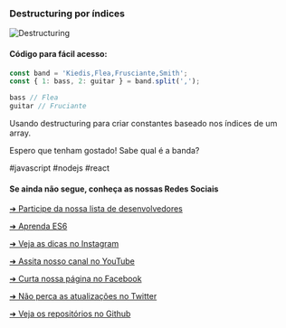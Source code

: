 ### Destructuring por índices

![Destructuring](https://github.com/emersonbrogadev/social-media-snippets/blob/master/content/2019-08-19-destructuring-by-indexes/2019-08-19-destructuring-by-indexes.jpg)


#### Código para fácil acesso:

```js
const band = 'Kiedis,Flea,Frusciante,Smith';
const { 1: bass, 2: guitar } = band.split(',');

bass // Flea
guitar // Fruciante

```

Usando destructuring para criar constantes baseado nos índices de um array.

Espero que tenham gostado! Sabe qual é a banda?

\#javascript \#nodejs \#react


#### Se ainda não segue, conheça as nossas Redes Sociais

[➜ Participe da nossa lista de desenvolvedores](https://emersonbroga.com/e/participe/?utm_source=github&utm_medium=social-media-snippets&utm_campaign=2019-08-19)

[➜ Aprenda ES6](https://amzn.to/2J4XnLg)

[➜ Veja as dicas no Instagram](https://www.instagram.com/emersonbrogadev/)

[➜ Assita nosso canal no YouTube](https://www.youtube.com/c/emersonbroga/)

[➜ Curta nossa página no Facebook](https://www.facebook.com/emersonbrogadev/)

[➜ Não perca as atualizações no Twitter](https://www.twitter.com/emersonbrogadev/)

[➜ Veja os repositórios no Github](https://www.github.com/emersonbrogadev/)



